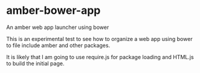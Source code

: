 amber-bower-app
===============

An amber web app launcher using bower

This is an experimental test to see how to organize a web app using bower to file include amber and other packages.


It is likely that I am going to use require.js for package loading and HTML.js to build the initial page.

